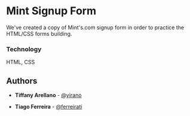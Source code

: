 # Mint Signup Form

We've created a copy of Mint's.com signup form in order to practice the HTML/CSS forms building.

### Technology

HTML, CSS

## Authors

- **Tiffany Arellano** - [@yirano](https://github.com/yirano)

- **Tiago Ferreira** - [@ferreirati](https://github.com/ferreirati)
